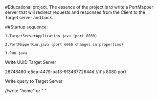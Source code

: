 #Educational project.
The essence of the project is to write a PortMapper server that will redirect requests and responses from the Client to the Target server and back.

##Startup sequence:

    1.TargetServerApplication.java (port 8080)

    2.PortMapperRun.java (port 6666 changes in properties)

    3.Run.java 

Write UUID Target Server

28748480-e5ea-4479-ba13-9f346772644d //it's 8080 port

Write query to Target Server

//write "home" or " "